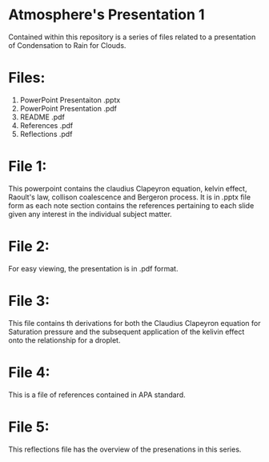 # Atmosphere's Presentation 1
Contained within this repository is a series of files related to a presentation of Condensation to Rain for Clouds. 
# Files:
1. PowerPoint Presentaiton .pptx
2. PowerPoint Presentation .pdf
3. README .pdf
4. References .pdf
5. Reflections .pdf

# File 1:
This powerpoint contains the claudius Clapeyron equation, kelvin effect, Raoult's law, collison coalescence and Bergeron process. It is in .pptx file form as each note section contains the references pertaining to each slide given any interest in the individual subject matter. 

# File 2: 
For easy viewing, the presentation is in .pdf format.

# File 3: 
This file contains th derivations for both the Claudius Clapeyron equation for Saturation pressure and the subsequent application of the kelivin effect onto the relationship for a droplet. 

# File 4:
This is a file of references contained in APA standard. 

# File 5: 

This reflections file has the overview of the presenations in this series. 
